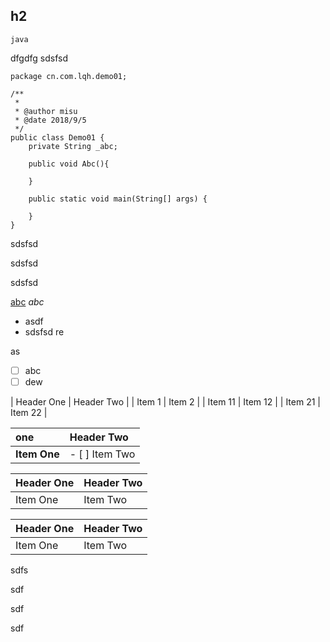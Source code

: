 
## h2 ##
```
java

```
 dfgdfg
 sdsfsd

```
package cn.com.lqh.demo01;

/**
 *
 * @author misu
 * @date 2018/9/5
 */
public class Demo01 {
    private String _abc;

    public void Abc(){

    }

    public static void main(String[] args) {

    }
}

```










 sdsfsd

 sdsfsd

 sdsfsd


[abc](http://www.baidu.com)
*abc*
- asdf
- sdsfsd
re

as
- [ ] abc
- [ ] dew

| Header One     | Header Two     |
| Item 1       | Item 2       |
| Item 11       | Item 12       |
| Item 21       | Item 22       |


| **one**     | Header Two     |
| :------------- | :------------- |
| **Item One**       | - [ ] Item Two       |

| Header One     | Header Two     |
| :------------- | :------------- |
| Item One       | Item Two       |



| Header One     | Header Two     |
| :------------- | :------------- |
| Item One       | Item Two       |

sdfs

sdf


sdf


sdf
